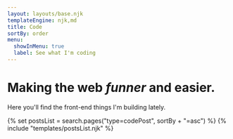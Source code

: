 ```yaml
---
layout: layouts/base.njk
templateEngine: njk,md
title: Code
sortBy: order
menu:
  showInMenu: true
  label: See what I'm coding
---
```


# Making the web <em data-tooltip="more fun">funner</em> and easier.

Here you'll find the front-end things I'm building lately.

<div class="feed">
{% set postsList = search.pages("type=codePost", sortBy + "=asc") %}
{% include "templates/postsList.njk" %}
</div>